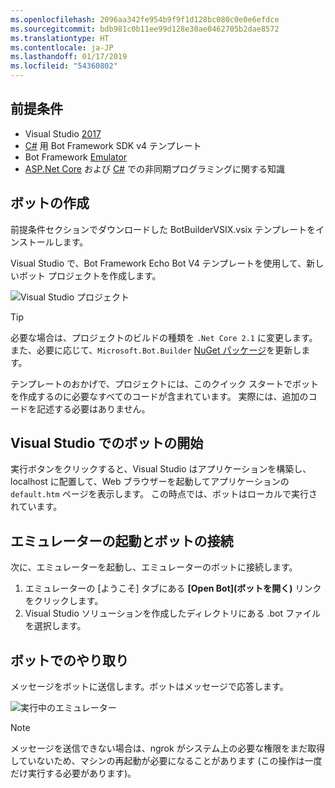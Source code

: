 ```yaml
---
ms.openlocfilehash: 2096aa342fe954b9f9f1d128bc080c0e0e6efdce
ms.sourcegitcommit: bdb981c0b11ee99d128e30ae0462705b2dae8572
ms.translationtype: HT
ms.contentlocale: ja-JP
ms.lasthandoff: 01/17/2019
ms.locfileid: "54360802"
---
```

## <a name="prerequisites"></a>前提条件
- Visual Studio [2017](https://www.visualstudio.com/downloads)
- [C#](https://aka.ms/bot-vsix) 用 Bot Framework SDK v4 テンプレート
- Bot Framework [Emulator](https://aka.ms/Emulator-wiki-getting-started)
- [ASP.Net Core](https://docs.microsoft.com/aspnet/core/) および [C#](https://docs.microsoft.com/en-us/dotnet/csharp/programming-guide/concepts/async/index) での非同期プログラミングに関する知識

## <a name="create-a-bot"></a>ボットの作成
前提条件セクションでダウンロードした BotBuilderVSIX.vsix テンプレートをインストールします。

Visual Studio で、Bot Framework Echo Bot V4 テンプレートを使用して、新しいボット プロジェクトを作成します。

![Visual Studio プロジェクト](~/media/azure-bot-quickstarts/bot-builder-dotnet-project.png)

> [!TIP] 
> 必要な場合は、プロジェクトのビルドの種類を ``.Net Core 2.1`` に変更します。 また、必要に応じて、`Microsoft.Bot.Builder` [NuGet パッケージ](https://docs.microsoft.com/en-us/nuget/quickstart/install-and-use-a-package-in-visual-studio)を更新します。

テンプレートのおかげで、プロジェクトには、このクイック スタートでボットを作成するのに必要なすべてのコードが含まれています。 実際には、追加のコードを記述する必要はありません。

## <a name="start-your-bot-in-visual-studio"></a>Visual Studio でのボットの開始

実行ボタンをクリックすると、Visual Studio はアプリケーションを構築し、localhost に配置して、Web ブラウザーを起動してアプリケーションの `default.htm` ページを表示します。 この時点では、ボットはローカルで実行されています。

## <a name="start-the-emulator-and-connect-your-bot"></a>エミュレーターの起動とボットの接続

次に、エミュレーターを起動し、エミュレーターのボットに接続します。

1. エミュレーターの [ようこそ] タブにある **[Open Bot]\(ボットを開く\)** リンクをクリックします。 
2. Visual Studio ソリューションを作成したディレクトリにある .bot ファイルを選択します。

## <a name="interact-with-your-bot"></a>ボットでのやり取り

メッセージをボットに送信します。ボットはメッセージで応答します。

![実行中のエミュレーター](~/media/emulator-v4/emulator-running.png)

> [!NOTE]
> メッセージを送信できない場合は、ngrok がシステム上の必要な権限をまだ取得していないため、マシンの再起動が必要になることがあります (この操作は一度だけ実行する必要があります)。
